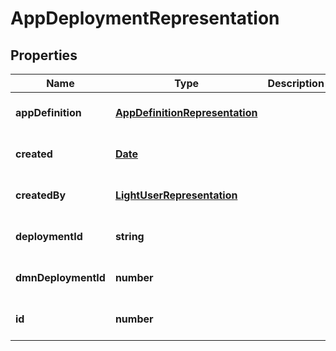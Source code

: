 # AppDeploymentRepresentation

## Properties
Name | Type | Description | Notes
------------ | ------------- | ------------- | -------------
**appDefinition** | [**AppDefinitionRepresentation**](AppDefinitionRepresentation.md) |  | [optional] [default to null]
**created** | [**Date**](Date.md) |  | [optional] [default to null]
**createdBy** | [**LightUserRepresentation**](LightUserRepresentation.md) |  | [optional] [default to null]
**deploymentId** | **string** |  | [optional] [default to null]
**dmnDeploymentId** | **number** |  | [optional] [default to null]
**id** | **number** |  | [optional] [default to null]


